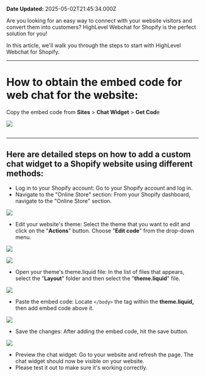 **Date Updated:** 2025-05-02T21:45:34.000Z
  
  
Are you looking for an easy way to connect with your website visitors and convert them into customers? HighLevel Webchat for Shopify is the perfect solution for you!  
  
In this article, we'll walk you through the steps to start with HighLevel Webchat for Shopify.

---

# **How to obtain the embed code for web chat for the website:**

Copy the embed code from **Sites** \> **Chat Widget** \> **Get Cod**e

![](https://s3.amazonaws.com/cdn.freshdesk.com/data/helpdesk/attachments/production/48297297829/original/oKtzhm7Qaeia1e1Pzl-q2_GbFteEF8ZoBw.gif?1683912268)

##   

---

## **Here are detailed steps on how to add a custom chat widget to a Shopify website using different methods:**

  
* Log in to your Shopify account: Go to your Shopify account and log in.
* Navigate to the "Online Store" section: From your Shopify dashboard, navigate to the "Online Store" section.

![](https://s3.amazonaws.com/cdn.freshdesk.com/data/helpdesk/attachments/production/48297324784/original/4ixY62gc7EwglJ9F0a4bwMoxpQXHH_Xtyw.jpeg?1683924952)
  
  
* Edit your website's theme: Select the theme that you want to edit and click on the "**Actions**" button. Choose "**Edit code**" from the drop-down menu.

![](https://s3.amazonaws.com/cdn.freshdesk.com/data/helpdesk/attachments/production/48297324783/original/7OOpzX5r1cGs_hKuMlyK7PFupzLej25itg.jpeg?1683924952)
  
  
![](https://s3.amazonaws.com/cdn.freshdesk.com/data/helpdesk/attachments/production/48297324778/original/xDoNGM25Xom69HxzbfsPJM2bIG4oT58Mpw.png?1683924952)
  
  
* Open your theme's theme.liquid file: In the list of files that appears, select the "**Layout**" folder and then select the "**theme.liquid**" file.

![](https://s3.amazonaws.com/cdn.freshdesk.com/data/helpdesk/attachments/production/48297324780/original/WpuHKCkk_K3rGrEMk0fx8m0xINkUuO1K4Q.jpeg?1683924952)
  
  
* Paste the embed code: Locate `</body>` the tag within the **theme.liquid,** then add embed code above it.

![](https://s3.amazonaws.com/cdn.freshdesk.com/data/helpdesk/attachments/production/48297324781/original/bYge5b1X9AAUYrVTDgNZfgmSkr3XM-tnqw.jpeg?1683924952)
  
  
* Save the changes: After adding the embed code, hit the save button.

![](https://s3.amazonaws.com/cdn.freshdesk.com/data/helpdesk/attachments/production/48297324782/original/TLDL_HdeWPkxcNvDgXCxByiyh7ZTzjIqLg.jpeg?1683924952)

* Preview the chat widget: Go to your website and refresh the page. The chat widget should now be visible on your website.
* Please test it out to make sure it's working correctly.

  